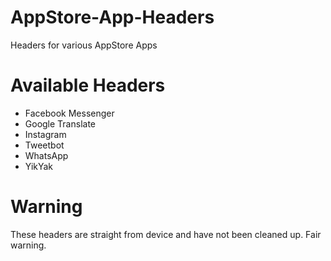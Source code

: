 # AppStore-App-Headers
Headers for various AppStore Apps

# Available Headers
- Facebook Messenger
- Google Translate
- Instagram
- Tweetbot
- WhatsApp
- YikYak

# Warning
These headers are straight from device and have not been cleaned up. Fair warning.

